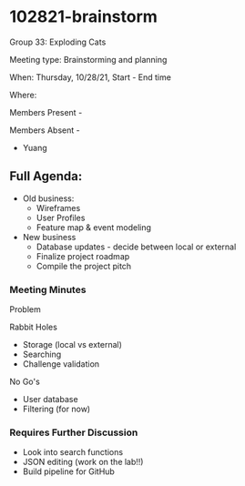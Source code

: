 # 102821-brainstorm

Group 33: Exploding Cats

Meeting type: Brainstorming and planning

When: Thursday, 10/28/21, Start - End time

Where:

Members Present -

Members Absent -

- Yuang

## Full Agenda:

- Old business:
    - Wireframes
    - User Profiles
    - Feature map & event modeling
- New business
    - Database updates - decide between local or external
    - Finalize project roadmap
    - Compile the project pitch

### Meeting Minutes

Problem

Rabbit Holes

- Storage (local vs external)
- Searching
- Challenge validation

No Go's

- User database
- Filtering (for now)

### Requires Further Discussion

- Look into search functions
- JSON editing (work on the lab!!)
- Build pipeline for GitHub